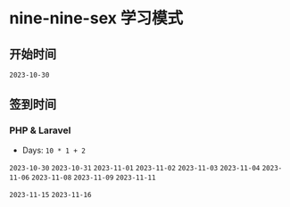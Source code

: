 # nine-nine-sex 学习模式

## 开始时间

`2023-10-30`

## 签到时间

### PHP & Laravel

- Days: `10 * 1 + 2`

`2023-10-30` `2023-10-31` `2023-11-01` `2023-11-02` `2023-11-03` `2023-11-04` `2023-11-06` `2023-11-08` `2023-11-09` `2023-11-11`


`2023-11-15` `2023-11-16`



